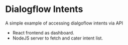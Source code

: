 # Dialogflow Intents

A simple example of accessing dialgoflow intents via API
- React frontend as dashboard.
- NodeJS server to fetch and cater intent list.
